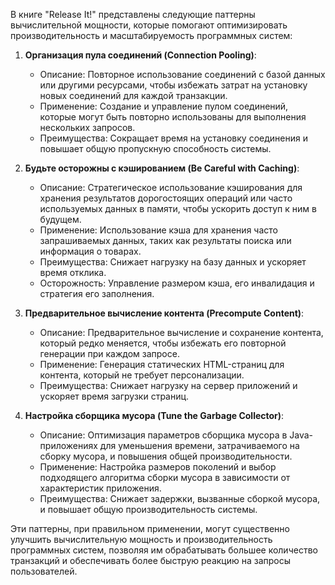 В книге "Release It!" представлены следующие паттерны вычислительной мощности, которые помогают оптимизировать производительность и масштабируемость программных систем:

1.  **Организация пула соединений (Connection Pooling)**:
    *   Описание: Повторное использование соединений с базой данных или другими ресурсами, чтобы избежать затрат на установку новых соединений для каждой транзакции.
    *   Применение: Создание и управление пулом соединений, которые могут быть повторно использованы для выполнения нескольких запросов.
    *   Преимущества: Сокращает время на установку соединения и повышает общую пропускную способность системы.

2.  **Будьте осторожны с кэшированием (Be Careful with Caching)**:
    * Описание: Стратегическое использование кэширования для хранения результатов дорогостоящих операций или часто используемых данных в памяти, чтобы ускорить доступ к ним в будущем.
    * Применение: Использование кэша для хранения часто запрашиваемых данных, таких как результаты поиска или информация о товарах.
    * Преимущества: Снижает нагрузку на базу данных и ускоряет время отклика.
    * Осторожность: Управление размером кэша, его инвалидация и стратегия его заполнения.

3.  **Предварительное вычисление контента (Precompute Content)**:
    *   Описание: Предварительное вычисление и сохранение контента, который редко меняется, чтобы избежать его повторной генерации при каждом запросе.
    *   Применение: Генерация статических HTML-страниц для контента, который не требует персонализации.
    *   Преимущества: Снижает нагрузку на сервер приложений и ускоряет время загрузки страниц.

4.  **Настройка сборщика мусора (Tune the Garbage Collector)**:
    *   Описание: Оптимизация параметров сборщика мусора в Java-приложениях для уменьшения времени, затрачиваемого на сборку мусора, и повышения общей производительности.
    *   Применение: Настройка размеров поколений и выбор подходящего алгоритма сборки мусора в зависимости от характеристик приложения.
    *   Преимущества: Снижает задержки, вызванные сборкой мусора, и повышает общую производительность системы.

Эти паттерны, при правильном применении, могут существенно улучшить вычислительную мощность и производительность программных систем, позволяя им обрабатывать большее количество транзакций и обеспечивать более быструю реакцию на запросы пользователей.
